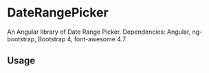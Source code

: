 # DateRangePicker

An Angular library of Date Range Picker. Dependencies: Angular, ng-bootstrap, Bootstrap 4, font-awesome 4.7

## Usage

